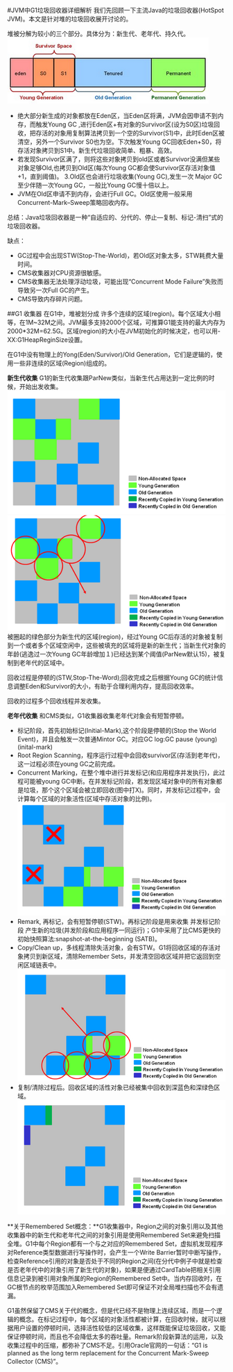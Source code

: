 #JVM中G1垃圾回收器详细解析
我们先回顾一下主流Java的垃圾回收器(HotSpot JVM)。本文是针对堆的垃圾回收展开讨论的。  

堆被分解为较小的三个部分。具体分为：新生代、老年代、持久代。  
![](./img/1.png)  


 - 绝大部分新生成的对象都放在Eden区，当Eden区将满，JVM会因申请不到内存，而触发Young GC ,进行Eden区+有对象的Survivor区(设为S0区)垃圾回收，把存活的对象用复制算法拷贝到一个空的Survivor(S1)中，此时Eden区被清空，另外一个Survivor S0也为空。下次触发Young GC回收Eden+S0，将存活对象拷贝到S1中。新生代垃圾回收简单、粗暴、高效。
- 若发现Survivor区满了，则将这些对象拷贝到old区或者Survivor没满但某些对象足够Old,也拷贝到Old区(每次Young GC都会使Survivor区存活对象值+1，直到阈值)。 3.Old区也会进行垃圾收集(Young GC),发生一次 Major GC 至少伴随一次Young GC，一般比Young GC慢十倍以上。
 - JVM在Old区申请不到内存，会进行Full GC。Old区使用一般采用Concurrent-Mark–Sweep策略回收内存。

总结：Java垃圾回收器是一种“自适应的、分代的、停止—复制、标记-清扫”式的垃圾回收器。  

缺点：
- GC过程中会出现STW(Stop-The-World)，若Old区对象太多，STW耗费大量时间。
- CMS收集器对CPU资源很敏感。
- CMS收集器无法处理浮动垃圾，可能出现“Concurrent Mode Failure”失败而导致另一次Full GC的产生。
- CMS导致内存碎片问题。

##G1 收集器
在G1中，堆被划分成 许多个连续的区域(region)。每个区域大小相等，在1M~32M之间。JVM最多支持2000个区域，可推算G1能支持的最大内存为2000*32M=62.5G。区域(region)的大小在JVM初始化的时候决定，也可以用-XX:G1HeapReginSize设置。

在G1中没有物理上的Yong(Eden/Survivor)/Old Generation，它们是逻辑的，使用一些非连续的区域(Region)组成的。

**新生代收集**
G1的新生代收集跟ParNew类似，当新生代占用达到一定比例的时候，开始出发收集。  
![](./img/2.png)  
![](./img/3.png)  
被圈起的绿色部分为新生代的区域(region)，经过Young GC后存活的对象被复制到一个或者多个区域空闲中，这些被填充的区域将是新的新生代；当新生代对象的年龄(逃逸过一次Young GC年龄增加１)已经达到某个阈值(ParNew默认15)，被复制到老年代的区域中。

回收过程是停顿的(STW,Stop-The-Word);回收完成之后根据Young GC的统计信息调整Eden和Survivor的大小，有助于合理利用内存，提高回收效率。

回收的过程多个回收线程并发收集。

**老年代收集**
和CMS类似，G1收集器收集老年代对象会有短暂停顿。

- 标记阶段，首先初始标记(Initial-Mark),这个阶段是停顿的(Stop the World Event)，并且会触发一次普通Mintor GC。对应GC log:GC pause (young) (inital-mark)
- Root Region Scanning，程序运行过程中会回收survivor区(存活到老年代)，这一过程必须在young GC之前完成。
- Concurrent Marking，在整个堆中进行并发标记(和应用程序并发执行)，此过程可能被young GC中断。在并发标记阶段，若发现区域对象中的所有对象都是垃圾，那个这个区域会被立即回收(图中打X)。同时，并发标记过程中，会计算每个区域的对象活性(区域中存活对象的比例)。
![](./img/4.jpg)  
- Remark, 再标记，会有短暂停顿(STW)。再标记阶段是用来收集 并发标记阶段 产生新的垃圾(并发阶段和应用程序一同运行)；G1中采用了比CMS更快的初始快照算法:snapshot-at-the-beginning (SATB)。
- Copy/Clean up，多线程清除失活对象，会有STW。G1将回收区域的存活对象拷贝到新区域，清除Remember Sets，并发清空回收区域并把它返回到空闲区域链表中。
![](./img/5.jpg)  
- 复制/清除过程后。回收区域的活性对象已经被集中回收到深蓝色和深绿色区域。
![](./img/6.jpg)  

**关于Remembered Set概念：**G1收集器中，Region之间的对象引用以及其他收集器中的新生代和老年代之间的对象引用是使用Remembered Set来避免扫描全堆。G1中每个Region都有一个与之对应的Remembered Set，虚拟机发现程序对Reference类型数据进行写操作时，会产生一个Write Barrier暂时中断写操作，检查Reference引用的对象是否处于不同的Region之间(在分代中例子中就是检查是否老年代中的对象引用了新生代的对象)，如果是便通过CardTable把相关引用信息记录到被引用对象所属的Region的Remembered Set中。当内存回收时，在GC根节点的枚举范围加入Remembered Set即可保证不对全局堆扫描也不会有遗漏。

G1虽然保留了CMS关于代的概念，但是代已经不是物理上连续区域，而是一个逻辑的概念。在标记过程中，每个区域的对象活性都被计算，在回收时候，就可以根据用户设置的停顿时间，选择活性较低的区域收集，这样既能保证垃圾回收，又能保证停顿时间，而且也不会降低太多的吞吐量。Remark阶段新算法的运用，以及收集过程中的压缩，都弥补了CMS不足。引用Oracle官网的一句话：“G1 is planned as the long term replacement for the Concurrent Mark-Sweep Collector (CMS)”。

